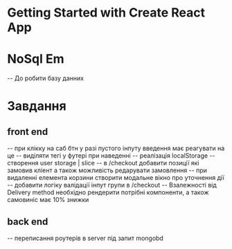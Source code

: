 # Getting Started with Create React App

# NoSql Em
-- До робити базу данних

# Завдання

## front end

-- при клікку на саб бтн у разі пустого інпуту введення має реагувати на це 
-- виділяти тегі у футері при наведенні
-- реалізація localStorage
-- створення user storage | slice
-- в /checkout добавити позиції які замовив кліент а також можливість редарувати замовлення
-- при видаленні елемента корзини створити модальне вікно про уточнення дії
-- добавити логіку валідації інпут групи в /checkout 
-- Взалежності від Delivery method  необхідно рендерити потрібні компоненти,
   а також самовиніс має 10% знижки 


## back end

-- переписання роутерів в server під запит mongobd


